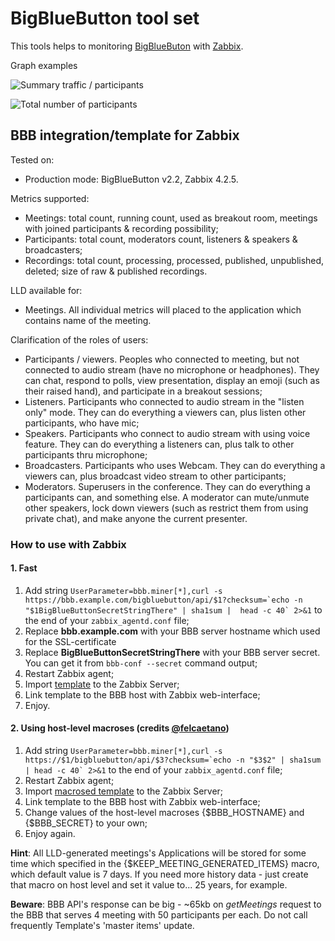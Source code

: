 # BigBlueButton tool set
This tools helps to monitoring [BigBlueButon](https://github.com/bigbluebutton/bigbluebutton) with [Zabbix](https://www.zabbix.com).

Graph examples

![Summary traffic / participants](https://user-images.githubusercontent.com/12827470/109484184-30a68c80-7a91-11eb-99c3-8bcaf19e11be.png)

![Total number of participants](https://user-images.githubusercontent.com/12827470/109484442-7cf1cc80-7a91-11eb-9d3b-df1b7f5825e0.png)



## BBB integration/template for Zabbix
Tested on:

- Production mode: BigBlueButton v2.2, Zabbix 4.2.5.

Metrics supported:
- Meetings: total count, running count, used as breakout room, meetings with joined participants & recording possibility;
- Participants: total count, moderators count, listeners & speakers & broadcasters;
- Recordings: total count, processing, processed, published, unpublished, deleted; size of raw & published recordings.

LLD available for:
- Meetings. All individual metrics will placed to the application which contains name of the meeting.

Clarification of the roles of users:
- Participants / viewers. Peoples who connected to meeting, but not connected to audio stream (have no microphone or headphones). They can chat, respond to polls, view presentation, display an emoji (such as their raised hand), and participate in a breakout sessions;
- Listeners. Participants who connected to audio stream in the "listen only" mode. They can do everything a viewers can, plus listen other participants, who have mic;
- Speakers. Participants who connect to audio stream with using voice feature. They can do everything a listeners can, plus talk to other participants thru microphone;
- Broadcasters. Participants who uses Webcam. They can do everything a viewers can, plus broadcast video stream to other participants;
- Moderators. Superusers in the conference. They can do everything a participants can, and something else. A moderator can mute/unmute other speakers, lock down viewers (such as restrict them from using private chat), and make anyone the current presenter. 

### How to use with Zabbix
#### 1. Fast

1. Add string ``UserParameter=bbb.miner[*],curl -s https://bbb.example.com/bigbluebutton/api/$1?checksum=`echo -n "$1BigBlueButtonSecretStringThere" | sha1sum |  head -c 40` 2>&1`` to the end of your ``zabbix_agentd.conf`` file;
2. Replace **bbb.example.com** with your BBB server hostname which used for the SSL-certificate
3. Replace **BigBlueButtonSecretStringThere** with your BBB server secret. You can get it from ``bbb-conf --secret`` command output;
4. Restart Zabbix agent;
5. Import [template](https://github.com/zbx-sadman/BigBlueButton/tree/master/Zabbix_Templates) to the Zabbix Server;
6. Link template to the BBB host with Zabbix web-interface;
7. Enjoy.

#### 2. Using host-level macroses (credits [@felcaetano](https://github.com/felcaetano))

1. Add string ``UserParameter=bbb.miner[*],curl -s https://$1/bigbluebutton/api/$3?checksum=`echo -n "$3$2" | sha1sum | head -c 40` 2>&1`` to the end of your ``zabbix_agentd.conf`` file;
2. Restart Zabbix agent;
3. Import [macrosed template](https://github.com/zbx-sadman/BigBlueButton/tree/master/Zabbix_Templates) to the Zabbix Server;
4. Link template to the BBB host with Zabbix web-interface;
5. Change values of the host-level macroses {$BBB_HOSTNAME} and {$BBB_SECRET} to your own;
7. Enjoy again.

**Hint**: All LLD-generated meetings's Applications will be stored for some time which specified in the {$KEEP_MEETING_GENERATED_ITEMS} macro, which default value is 7 days. If you need more history data - just create that macro on host level and set it value to... 25 years, for example.

**Beware**: BBB API's response can be big - ~65kb on _getMeetings_ request to the BBB that serves 4 meeting with 50 participants per each. Do not call frequently Template's 'master items' update.
